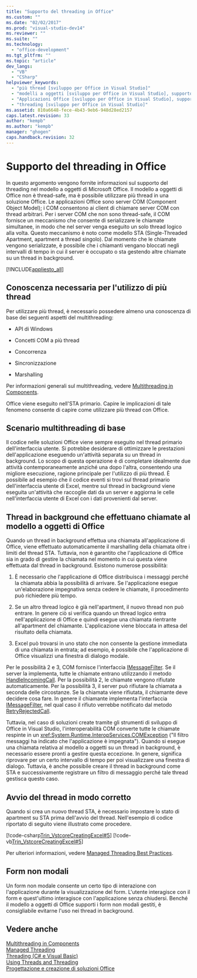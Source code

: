 ```yaml
---
title: "Supporto del threading in Office"
ms.custom: ""
ms.date: "02/02/2017"
ms.prod: "visual-studio-dev14"
ms.reviewer: ""
ms.suite: ""
ms.technology: 
  - "office-development"
ms.tgt_pltfrm: ""
ms.topic: "article"
dev_langs: 
  - "VB"
  - "CSharp"
helpviewer_keywords: 
  - "più thread [sviluppo per Office in Visual Studio]"
  - "modelli a oggetti [sviluppo per Office in Visual Studio], supporto del threading"
  - "Applicazioni Office [sviluppo per Office in Visual Studio], supporto del threading"
  - "threading [sviluppo per Office in Visual Studio]"
ms.assetid: 810a6648-fece-4b43-9eb6-948d28ed2157
caps.latest.revision: 33
author: "kempb"
ms.author: "kempb"
manager: "ghogen"
caps.handback.revision: 32
---
```

# Supporto del threading in Office
  In questo argomento vengono fornite informazioni sul supporto del threading nel modello a oggetti di Microsoft Office.  Il modello a oggetti di Office non è thread\-safe, ma è possibile utilizzare più thread in una soluzione Office.  Le applicazioni Office sono server COM \(Component Object Model\);  i COM consentono ai client di chiamare server COM con thread arbitrari.  Per i server COM che non sono thread\-safe, il COM fornisce un meccanismo che consente di serializzare le chiamate simultanee, in modo che nel server venga eseguito un solo thread logico alla volta.  Questo meccanismo è noto come modello STA \(Single\-Threaded Apartment, apartment a thread singolo\).  Dal momento che le chiamate vengono serializzate, è possibile che i chiamanti vengano bloccati negli intervalli di tempo in cui il server è occupato o sta gestendo altre chiamate su un thread in background.  
  
 [!INCLUDE[appliesto_all](../vsto/includes/appliesto-all-md.md)]  
  
## Conoscenza necessaria per l'utilizzo di più thread  
 Per utilizzare più thread, è necessario possedere almeno una conoscenza di base dei seguenti aspetti del multithreading:  
  
-   API di Windows  
  
-   Concetti COM a più thread  
  
-   Concorrenza  
  
-   Sincronizzazione  
  
-   Marshalling  
  
 Per informazioni generali sul multithreading, vedere [Multithreading in Components](http://msdn.microsoft.com/library/2fc31e68-fb71-4544-b654-0ce720478779).  
  
 Office viene eseguito nell'STA primario.  Capire le implicazioni di tale fenomeno consente di capire come utilizzare più thread con Office.  
  
## Scenario multithreading di base  
 Il codice nelle soluzioni Office viene sempre eseguito nel thread primario dell'interfaccia utente.  Si potrebbe desiderare di ottimizzare le prestazioni dell'applicazione eseguendo un'attività separata su un thread in background.  Lo scopo di questa operazione è di completare idealmente due attività contemporaneamente anziché una dopo l'altra, consentendo una migliore esecuzione, ragione principale per l'utilizzo di più thread.  È possibile ad esempio che il codice eventi si trovi sul thread primario dell'interfaccia utente di Excel, mentre sul thread in background viene eseguita un'attività che raccoglie dati da un server e aggiorna le celle nell'interfaccia utente di Excel con i dati provenienti dal server.  
  
## Thread in background che effettuano chiamate al modello a oggetti di Office  
 Quando un thread in background effettua una chiamata all'applicazione di Office, viene effettuato automaticamente il marshalling della chiamata oltre i limiti del thread STA.  Tuttavia, non è garantito che l'applicazione di Office sia in grado di gestire la chiamata nel momento in cui questa viene effettuata dal thread in background.  Esistono numerose possibilità:  
  
1.  È necessario che l'applicazione di Office distribuisca i messaggi perché la chiamata abbia la possibilità di arrivare.  Se l'applicazione esegue un'elaborazione impegnativa senza cedere le chiamate, il procedimento può richiedere più tempo.  
  
2.  Se un altro thread logico è già nell'apartment, il nuovo thread non può entrare.  In genere ciò si verifica quando un thread logico entra nell'applicazione di Office e quindi esegue una chiamata rientrante all'apartment del chiamante.  L'applicazione viene bloccata in attesa del risultato della chiamata.  
  
3.  Excel può trovarsi in uno stato che non consente la gestione immediata di una chiamata in entrata;  ad esempio, è possibile che l'applicazione di Office visualizzi una finestra di dialogo modale.  
  
 Per le possibilità 2 e 3, COM fornisce l'interfaccia [IMessageFilter](http://msdn.microsoft.com/it-it/e12d48c0-5033-47a8-bdcd-e94c49857248).  Se il server la implementa, tutte le chiamate entrano utilizzando il metodo [HandleIncomingCall](http://msdn.microsoft.com/it-it/7e31b518-ef4f-4bdd-b5c7-e1b16383a5be).  Per la possibilità 2, le chiamate vengono rifiutate automaticamente.  Per la possibilità 3, il server può rifiutare la chiamata a seconda delle circostanze.  Se la chiamata viene rifiutata, il chiamante deve decidere cosa fare.  In genere il chiamante implementa l'interfaccia [IMessageFilter](http://msdn.microsoft.com/it-it/e12d48c0-5033-47a8-bdcd-e94c49857248), nel qual caso il rifiuto verrebbe notificato dal metodo [RetryRejectedCall](http://msdn.microsoft.com/it-it/3f800819-2a21-4e46-ad15-f9594fac1a3d).  
  
 Tuttavia, nel caso di soluzioni create tramite gli strumenti di sviluppo di Office in Visual Studio, l'interoperabilità COM converte tutte le chiamate respinte in un <xref:System.Runtime.InteropServices.COMException> \("Il filtro messaggi ha indicato che l'applicazione è impegnata"\).  Quando si esegue una chiamata relativa al modello a oggetti su un thread in background, è necessario essere pronti a gestire questa eccezione.  In genere, significa riprovare per un certo intervallo di tempo per poi visualizzare una finestra di dialogo.  Tuttavia, è anche possibile creare il thread in background come STA e successivamente registrare un filtro di messaggio perché tale thread gestisca questo caso.  
  
## Avvio del thread in modo corretto  
 Quando si crea un nuovo thread STA, è necessario impostare lo stato di apartment su STA prima dell'avvio del thread.  Nell'esempio di codice riportato di seguito viene illustrato come procedere.  
  
 [!code-csharp[Trin_VstcoreCreatingExcel#5](../snippets/csharp/VS_Snippets_OfficeSP/Trin_VstcoreCreatingExcel/CS/ThisWorkbook.cs#5)]
 [!code-vb[Trin_VstcoreCreatingExcel#5](../snippets/visualbasic/VS_Snippets_OfficeSP/Trin_VstcoreCreatingExcel/VB/ThisWorkbook.vb#5)]  
  
 Per ulteriori informazioni, vedere [Managed Threading Best Practices](http://msdn.microsoft.com/library/e51988e7-7f4b-4646-a06d-1416cee8d557).  
  
## Form non modali  
 Un form non modale consente un certo tipo di interazione con l'applicazione durante la visualizzazione del form.  L'utente interagisce con il form e quest'ultimo interagisce con l'applicazione senza chiudersi.  Benché il modello a oggetti di Office supporti i form non modali gestiti, è consigliabile evitarne l'uso nei thread in background.  
  
## Vedere anche  
 [Multithreading in Components](http://msdn.microsoft.com/library/2fc31e68-fb71-4544-b654-0ce720478779)   
 [Managed Threading](http://msdn.microsoft.com/library/7b46a7d9-c6f1-46d1-a947-ae97471bba87)   
 [Threading &#40;C&#35; e Visual Basic&#41;](http://msdn.microsoft.com/library/552f6c68-dbdb-4327-ae36-32cf9063d88c)   
 [Using Threads and Threading](http://msdn.microsoft.com/library/9b5ec2cd-121b-4d49-b075-222cf26f2344)   
 [Progettazione e creazione di soluzioni Office](../vsto/designing-and-creating-office-solutions.md)  
  
  